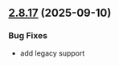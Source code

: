 ## [2.8.17](https://github.com/eco/eco-routes/compare/f7c7cdcdb8ae2dbf6e307243af30fa9d844e3d4a...afb0b3486eb893312e9de579b3fe98a6ade0b8c7) (2025-09-10)


### Bug Fixes

* add legacy support 
